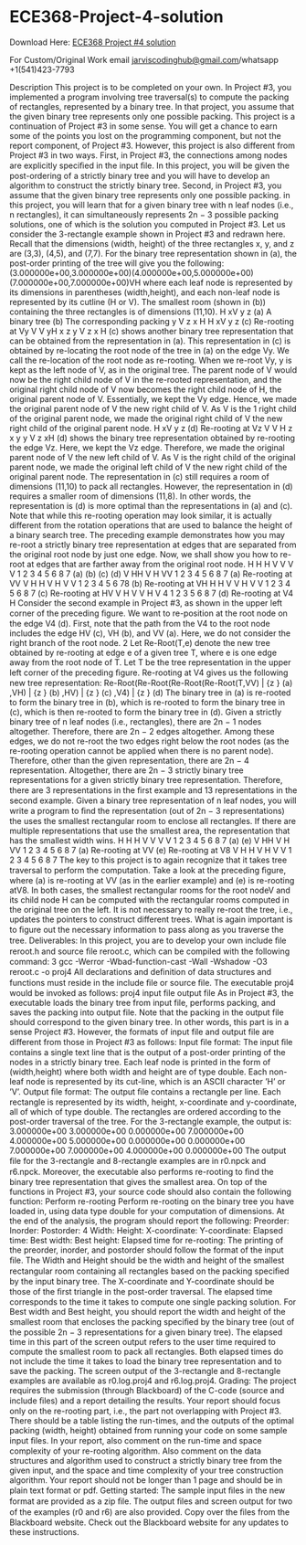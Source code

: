 # ECE368-Project-4-solution

Download Here: [ECE368 Project #4 solution](https://jarviscodinghub.com/assignment/ece368-project-4-solution/)

For Custom/Original Work email jarviscodinghub@gmail.com/whatsapp +1(541)423-7793

Description This project is to be completed on your own. In Project #3, you implemented a program involving tree traversal(s) to compute the packing of rectangles, represented by a binary tree. In that project, you assume that the given binary tree represents only one possible packing. This project is a continuation of Project #3 in some sense. You will get a chance to earn some of the points you lost on the programming component, but not the report component, of Project #3. However, this project is also different from Project #3 in two ways. First, in Project #3, the connections among nodes are explicitly speciﬁed in the input ﬁle. In this project, you will be given the post-ordering of a strictly binary tree and you will have to develop an algorithm to construct the strictly binary tree. Second, in Project #3, you assume that the given binary tree represents only one possible packing. in this project, you will learn that for a given binary tree with n leaf nodes (i.e., n rectangles), it can simultaneously represents 2n − 3 possible packing solutions, one of which is the solution you computed in Project #3. Let us consider the 3-rectangle example shown in Project #3 and redrawn here. Recall that the dimensions (width, height) of the three rectangles x, y, and z are (3,3), (4,5), and (7,7). For the binary tree representation shown in (a), the post-order printing of the tree will give you the following: (3.000000e+00,3.000000e+00)(4.000000e+00,5.000000e+00)(7.000000e+00,7.000000e+00)VH
where each leaf node is represented by its dimensions in parentheses (width,height), and each non-leaf node is represented by its cutline (H or V). The smallest room (shown in (b)) containing the three rectangles is of dimensions (11,10). H
xV
y z
(a) A binary tree (b) The corresponding packing
y
V
z
x
H
H
xV
y z
(c) Re-rooting at Vy
V
V
yH
x z
y
V
z
x
H
(c) shows another binary tree representation that can be obtained from the representation in (a). This representation in (c) is obtained by re-locating the root node of the tree in (a) on the edge Vy. We call the re-location of the root node as re-rooting. When we re-root Vy, y is kept as the left node of V, as in the original tree. The parent node of V would now be the right child node of V in the re-rooted representation, and the original right child node of V now becomes the right child node of H, the original parent node of V. Essentially, we kept the Vy edge. Hence, we made the original parent node of V the new right child of V. As V is the
1
right child of the original parent node, we made the original right child of V the new right child of the original parent node. H
xV
y z
(d) Re-rooting at Vz
V
V
H z
x y
y
V
z
xH
(d) shows the binary tree representation obtained by re-rooting the edge Vz. Here, we kept the Vz edge. Therefore, we made the original parent node of V the new left child of V. As V is the right child of the original parent node, we made the original left child of V the new right child of the original parent node. The representation in (c) still requires a room of dimensions (11,10) to pack all rectangles. However, the representation in (d) requires a smaller room of dimensions (11,8). In other words, the representation is (d) is more optimal than the representations in (a) and (c). Note that while this re-rooting operation may look similar, it is actually different from the rotation operations that are used to balance the height of a binary search tree. The preceding example demonstrates how you may re-root a strictly binary tree representation at edges that are separated from the original root node by just one edge. Now, we shall show you how to re-root at edges that are farther away from the original root node.
H
H
H
V
V
V
V
1
2
3
4
5 6
8
7
(a)
(b)
(c)
(d)
V
HH
V H
VV 1
2
3
4 5
6 8
7
(a) Re-rooting at VV
V
H
H V
H
V
V
1
2
3
4
5
6
78
(b) Re-rooting at VH
H
H
V
V
H
V
V
1
2
3 4
5
6
8
7
(c) Re-rooting at HV
V
H
V
V
H
V
4
1
2
3
5
6
8
7
(d) Re-rooting at V4
H
Consider the second example in Project #3, as shown in the upper left corner of the preceding ﬁgure. We want to re-position at the root node on the edge V4 (d). First, note that the path from the V4 to the root node includes the edge HV (c), VH (b), and VV (a). Here, we do not consider the right branch of the root node.
2
Let Re-Root(T,e) denote the new tree obtained by re-rooting at edge e of a given tree T, where e is one edge away from the root node of T. Let T be the tree representation in the upper left corner of the preceding ﬁgure. Re-rooting at V4 gives us the following new tree representation: Re-Root(Re-Root(Re-Root(Re-Root(T,VV) | {z } (a) ,VH) | {z } (b) ,HV) | {z } (c) ,V4) | {z } (d) The binary tree in (a) is re-rooted to form the binary tree in (b), which is re-rooted to form the binary tree in (c), which is then re-rooted to form the binary tree in (d). Given a strictly binary tree of n leaf nodes (i.e., rectangles), there are 2n − 1 nodes altogether. Therefore, there are 2n − 2 edges altogether. Among these edges, we do not re-root the two edges right below the root nodes (as the re-rooting operation cannot be applied when there is no parent node). Therefore, other than the given representation, there are 2n − 4 representation. Altogether, there are 2n − 3 strictly binary tree representations for a given strictly binary tree representation. Therefore, there are 3 representations in the ﬁrst example and 13 representations in the second example. Given a binary tree representation of n leaf nodes, you will write a program to ﬁnd the representation (out of 2n − 3 representations) the uses the smallest rectangular room to enclose all rectangles. If there are multiple representations that use the smallest area, the representation that has the smallest width wins.
H
H
H
V
V
V
V
1
2
3
4
5 6
8
7
(a) (e)
V
HH
V H
VV 1
2
3
4 5
6 8
7
(a) Re-rooting at VV
(e) Re-rooting at V8
V
H
H
V
H
V
V
1
2 3
4
5
6
8
7
The key to this project is to again recognize that it takes tree traversal to perform the computation. Take a look at the preceding ﬁgure, where (a) is re-rooting at VV (as in the earlier example) and (e) is re-rooting atV8. In both cases, the smallest rectangular rooms for the root nodeV and its child node H can be computed with the rectangular rooms computed in the original tree on the left. It is not necessary to really re-root the tree, i.e., updates the pointers to construct different trees. What is again important is to ﬁgure out the necessary information to pass along as you traverse the tree.
Deliverables: In this project, you are to develop your own include ﬁle reroot.h and source ﬁle reroot.c, which can be compiled with the following command:
3
gcc -Werror -Wbad-function-cast -Wall -Wshadow -O3 reroot.c -o proj4
All declarations and deﬁnition of data structures and functions must reside in the include ﬁle or source ﬁle. The executable proj4 would be invoked as follows:
proj4 input file output file
As in Project #3, the executable loads the binary tree from input file, performs packing, and saves the packing into output file. Note that the packing in the output file should correspond to the given binary tree. In other words, this part is in a sense Project #3. However, the formats of input file and output file are different from those in Project #3 as follows:
Input ﬁle format: The input ﬁle contains a single text line that is the output of a post-order printing of the nodes in a strictly binary tree. Each leaf node is printed in the form of (width,height) where both width and height are of type double. Each non-leaf node is represented by its cut-line, which is an ASCII character ’H’ or ’V’.
Output ﬁle format: The output ﬁle contains a rectangle per line. Each rectangle is represented by its width, height, x-coordinate and y-coordinate, all of which of type double. The rectangles are ordered according to the post-order traversal of the tree. For the 3-rectangle example, the output is:
3.000000e+00 3.000000e+00 0.000000e+00 7.000000e+00 4.000000e+00 5.000000e+00 0.000000e+00 0.000000e+00 7.000000e+00 7.000000e+00 4.000000e+00 0.000000e+00
The output ﬁle for the 3-rectangle and 8-rectangle examples are in r0.npck and r6.npck.
Moreover, the executable also performs re-rooting to ﬁnd the binary tree representation that gives the smallest area.
On top of the functions in Project #3, your source code should also contain the following function:
Perform re-rooting
Perform re-rooting on the binary tree you have loaded in, using data type double for your computation of dimensions. At the end of the analysis, the program should report the following:
Preorder:
Inorder:
Postorder:
4
Width: Height:
X-coordinate: Y-coordinate:
Elapsed time:
Best width: Best height:
Elapsed time for re-rooting:
The printing of the preorder, inorder, and postorder should follow the format of the input ﬁle. The Width and Height should be the width and height of the smallest rectangular room containing all rectangles based on the packing speciﬁed by the input binary tree. The X-coordinate and Y-coordinate should be those of the ﬁrst triangle in the post-order traversal. The elapsed time corresponds to the time it takes to compute one single packing solution. For Best width and Best height, you should report the width and height of the smallest room that encloses the packing speciﬁed by the binary tree (out of the possible 2n − 3 representations for a given binary tree). The elapsed time in this part of the screen output refers to the user time required to compute the smallest room to pack all rectangles. Both elapsed times do not include the time it takes to load the binary tree representation and to save the packing. The screen output of the 3-rectangle and 8-rectangle examples are available as r0.log.proj4 and r6.log.proj4.
Grading: The project requires the submission (through Blackboard) of the C-code (source and include ﬁles) and a report detailing the results. Your report should focus only on the re-rooting part, i.e., the part not overlapping with Project #3. There should be a table listing the run-times, and the outputs of the optimal packing (width, height) obtained from running your code on some sample input ﬁles. In your report, also comment on the run-time and space complexity of your re-rooting algorithm. Also comment on the data structures and algorithm used to construct a strictly binary tree from the given input, and the space and time complexity of your tree construction algorithm. Your report should not be longer than 1 page and should be in plain text format or pdf.
Getting started: The sample input ﬁles in the new format are provided as a zip ﬁle. The output ﬁles and screen output for two of the examples (r0 and r6) are also provided. Copy over the ﬁles from the Blackboard website. Check out the Blackboard website for any updates to these instructions.
